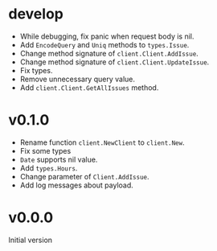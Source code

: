 # develop

- While debugging, fix panic when request body is nil.
- Add `EncodeQuery` and `Uniq` methods to `types.Issue`.
- Change method signature of `client.Client.AddIssue`.
- Change method signature of `client.Client.UpdateIssue`.
- Fix types.
- Remove unnecessary query value.
- Add `client.Client.GetAllIssues` method.

# v0.1.0

- Rename function `client.NewClient` to `client.New`.
- Fix some types
- `Date` supports nil value.
- Add `types.Hours`.
- Change parameter of `Client.AddIssue`.
- Add log messages about payload.

# v0.0.0

Initial version
